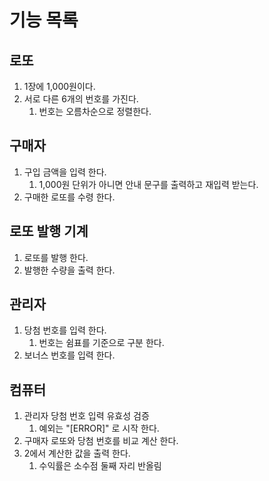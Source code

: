 # 기능 목록

## 로또
1. 1장에 1,000원이다.
2. 서로 다른 6개의 번호를 가진다.
   1. 번호는 오름차순으로 정렬한다.

## 구매자
1. 구입 금액을 입력 한다.
   1. 1,000원 단위가 아니면 안내 문구를 출력하고 재입력 받는다.
2. 구매한 로또를 수령 한다.

## 로또 발행 기계
1. 로또를 발행 한다.
2. 발행한 수량을 출력 한다.

## 관리자
1. 당첨 번호를 입력 한다.
   1. 번호는 쉼표를 기준으로 구분 한다.
2.  보너스 번호를 입력 한다.

## 컴퓨터
1. 관리자 당첨 번호 입력 유효성 검증
   1. 예외는 "[ERROR]" 로 시작 한다.
2. 구매자 로또와 당첨 번호를 비교 계산 한다.
3. 2에서 계산한 값을 출력 한다.
   1. 수익률은 소수점 둘째 자리 반올림

